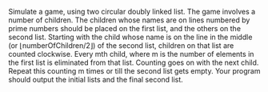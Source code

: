 Simulate a game, using two circular doubly linked list. The game involves a number of children. The children whose names are on lines numbered by prime numbers should be placed on the first list, and the others on the second list. Starting with the child whose name is on the line in the middle (or ⌊numberOfChildren/2⌋) of the second list, children on that list are counted clockwise. Every mth child, where m is the number of elements in the first list is eliminated from that list. Counting goes on with the next child. Repeat this counting m times or till the second list gets empty. Your program should output the initial lists and the final second list.

